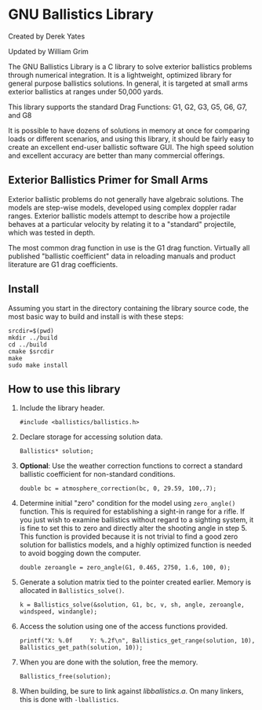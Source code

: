 GNU Ballistics Library
======================

Created by Derek Yates

Updated by William Grim

The GNU Ballistics Library is a C library to solve exterior ballistics problems
through numerical integration.  It is a lightweight, optimized library for
general purpose ballistics solutions.  In general, it is targeted at small
arms exterior ballistics at ranges under 50,000 yards.

This library supports the standard Drag Functions: G1, G2, G3, G5, G6, G7, and G8

It is possible to have dozens of solutions in memory at once for comparing loads or
different scenarios, and using this library, it should be fairly easy to create an
excellent end-user ballistic software GUI.  The high speed solution and excellent
accuracy are better than many commercial offerings.

Exterior Ballistics Primer for Small Arms
-----------------------------------------
Exterior ballistic problems do not generally have algebraic solutions.
The models are step-wise models, developed using complex doppler radar ranges.
Exterior ballistic models attempt to describe how a projectile behaves at a
particular velocity by relating it to a "standard" projectile, which was
tested in depth.

The most common drag function in use is the G1 drag function.  Virtually all
published "ballistic coefficient" data in reloading manuals and product
literature are G1 drag coefficients.

Install
-------

Assuming you start in the directory containing the library source code, the most
basic way to build and install is with these steps:

    srcdir=$(pwd)
    mkdir ../build
    cd ../build
    cmake $srcdir
    make
    sudo make install

How to use this library
-----------------------

1. Include the library header.

	`#include <ballistics/ballistics.h>`

1. Declare storage for accessing solution data.

    `Ballistics* solution;`

1. **Optional**: Use the weather correction functions to correct a standard ballistic
   coefficient for non-standard conditions.

    `double bc = atmosphere_correction(bc, 0, 29.59, 100,.7);`

1. Determine initial "zero" condition for the model using `zero_angle()` function.
   This is required for establishing a sight-in range for a rifle.  If you just
   wish to examine ballistics without regard to a sighting system, it is fine
   to set this to zero and directly alter the shooting angle in step 5.
   This function is provided because it is not trivial to find a good zero solution
   for ballistics models, and a highly optimized function is needed to avoid bogging
   down the computer.

    `double zeroangle = zero_angle(G1, 0.465, 2750, 1.6, 100, 0);`

1. Generate a solution matrix tied to the pointer created earlier.  Memory is allocated
   in `Ballistics_solve()`.

    `k = Ballistics_solve(&solution, G1, bc, v, sh, angle, zeroangle, windspeed, windangle);`

1. Access the solution using one of the access functions provided.

    `printf("X: %.0f     Y: %.2f\n", Ballistics_get_range(solution, 10), Ballistics_get_path(solution, 10));`

1. When you are done with the solution, free the memory.

    `Ballistics_free(solution);`

1. When building, be sure to link against *libballistics.a*.  On many linkers, this is done
   with `-lballistics`.